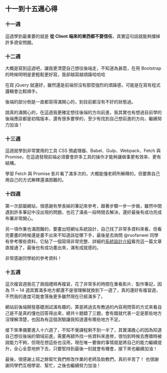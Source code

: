 ## 十一到十五週心得

### 十一週
這週學到最重要的就是 **從 Client 端來的東西都不要信任**，其實這句話就能夠擋掉許多資安問題。

### 十二週
大概是寫到這週吧，讓我更清楚自己想往後端走，不知道為甚麼，在用 Bootstrap 的時候明明是更輕鬆更好寫，我卻越寫越煩躁哈哈哈

在寫 jQuery 就還好，雖然還是前端但沒有那麼強烈的煩躁感，可能是在寫有程式邏輯會比較順手。

後端的部分倒是一直都寫得滿開心的，到目前都沒有不好的狀態過。

說真的滿開心的，在這週我更確定想往後端的方向前進，我其實也有想過目前學的後端應該都是初階版本，還有很多要學的，至少有找到自己想前進的方向，繼續努力加油！

### 十三週
這週就學到非常實用的工具 CSS 預處理器、Babel、Gulp、Webpack、Fetch 與 Promise，在這週發現前端必須要會許多工具的操作才能夠讓做事更有效率、更有結構。

學習 Fetch 與 Promise 影片看了滿多次的，大概能懂老師所解釋的，但要靠自己用自己的方式解釋還滿困難的。

### 十四週
第一次部屬網站，很感謝有學長姊的筆記來參考，跟著步驟一步一步做，雖然中間遇到許多筆記中沒出現的問題，也花了滿長一段時間去解決，還好最後有成功完成布署非常開心。

另一項作業也滿困難的，要畫出短網址系統設計，自己找了非常多資料來看，但看完要畫的時候還是畫不出來不知道該從哪下手，最後是去詢問 @ruofanwei 同學有參考哪些資料，它貼了一個寫得非常完整、詳細的[系統設計介紹](https://medium.com/%E5%BE%8C%E7%AB%AF%E6%96%B0%E6%89%8B%E6%9D%91/%E7%B3%BB%E7%B5%B1%E8%A8%AD%E8%A8%88%E5%AD%B8%E7%BF%92%E5%9C%B0%E5%9C%96-de216ab211fb)看完這一篇文章直接通了，最後也有成功畫出來，滿有成就感的。

非常感謝同學給的參考資料！

### 十五週
這次複習週我花了兩個禮拜再複習，花了非常多的時間在重看影片、製作筆記，因為 11 ~ 14 週其實滿多地方都還不是很理解就換到下一週了，真的還好有複習週，不然我的進度可能會落後更多雖然現在已經滿多了。

網站前後端開發基礎測試滿有趣的，算是將過去有教過的內容用問答的方式來看自己是不是真的懂也回答得出來，總共十題錯了三題，會有錯就代表一定是那些地方沒理解清楚，也因為有這個測驗讓我知道還有哪些地方不足。

接下來準備要進入十六週了，不知不覺課程剩不到一半了，其實滿擔心的因為知道自己想往後端的領域前進，需要再額外找一些資料來進修，很怕到時候去應徵時被說能力不夠，但現在想這些也沒用，現在唯一要做的事情就是將自己的能力繼續提升，全心全意地拚下去，只要堅持到最後一刻就會有機會，接下來也繼續加油！

最後，很感謝上班之餘幫忙我們修改作業的老師及助教們，真的辛苦了！
也很謝謝同學們互相學習、幫忙，之後也繼續努力加油！
